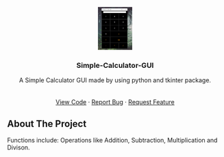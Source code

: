 
<br />
<br />
<!-- PROJECT LOGO -->
<p align="center">
  <a href="https://github.com/OmegaCoding5505/Simple-Calculator-GUI">
    <img src="calc.JPG" alt="Logo" width="80" height="100">
  </a>

  <h3 align="center">Simple-Calculator-GUI</h3>

  <p align="center">
    A Simple Calculator GUI made by using python and tkinter package.
    <br />
    <br />
    <br />
    <a href="https://github.com/OmegaCoding5505/Simple-Calculator-GUI/blob/master/Simple%20Calculator.py">View Code</a>
    ·
    <a href="https://github.com/OmegaCoding5505/Simple-Calculator-GUI/issues">Report Bug</a>
    ·
    <a href="https://github.com/OmegaCoding5505/Simple-Calculator-GUI/issues">Request Feature</a>
  </p>
</p>

## About The Project
Functions include:
  Operations like Addition, Subtraction, Multiplication and Divison.
